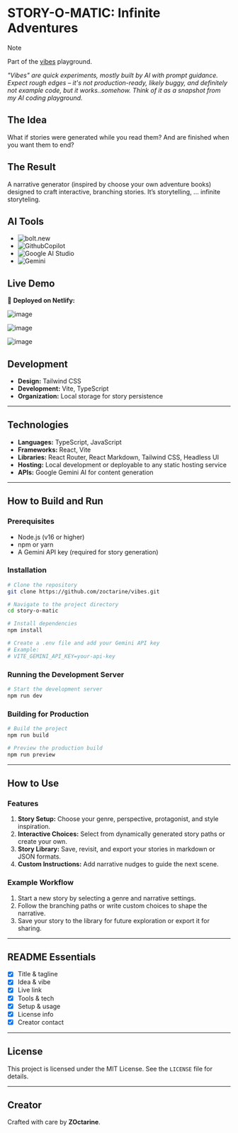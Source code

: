 # STORY-O-MATIC: Infinite Adventures

> [!NOTE] 
> Part of the [vibes](https://github.com/vibes) playground.
>
> *"Vibes" are quick experiments, mostly built by AI with prompt guidance. Expect rough edges – it's not production-ready, likely buggy, and definitely not example code, but it works..somehow. Think of it as a snapshot from my AI coding playground.*


## The Idea  
What if stories were generated while you read them? And are finished when you want them to end?

## The Result  
A narrative generator (inspired by choose your own adventure books) designed to craft interactive, branching stories. It’s storytelling, ... infinite storyteling.

## AI Tools
- ![bolt.new](https://img.shields.io/badge/Bolt.new-80%25-blue?style=social)
- ![GithubCopilot](https://img.shields.io/badge/Cursor-10%25-blue?style=social)
- ![Google AI Studio](https://img.shields.io/badge/Google_AI_Studio-5%25-blue?style=social)
- ![Gemini](https://img.shields.io/badge/Gemini-images-blue?style=social)


## Live Demo  
🚀 **Deployed on Netlify:**  

![image](https://github.com/user-attachments/assets/65051cd1-7bbd-47c5-bcbd-6dae9a2650e7)

![image](https://github.com/user-attachments/assets/71d9dfdb-035d-4f1e-bf0c-eded5c7b2073)

![image](https://github.com/user-attachments/assets/d19ee700-4cc1-458e-83b9-7516f51ce877)


## Development
- **Design:** Tailwind CSS  
- **Development:** Vite, TypeScript  
- **Organization:** Local storage for story persistence  

---

## Technologies  
- **Languages:** TypeScript, JavaScript  
- **Frameworks:** React, Vite  
- **Libraries:** React Router, React Markdown, Tailwind CSS, Headless UI  
- **Hosting:** Local development or deployable to any static hosting service  
- **APIs:** Google Gemini AI for content generation  

---

## How to Build and Run  

### Prerequisites  
- Node.js (v16 or higher)  
- npm or yarn  
- A Gemini API key (required for story generation)  

### Installation  
```bash
# Clone the repository
git clone https://github.com/zoctarine/vibes.git

# Navigate to the project directory
cd story-o-matic

# Install dependencies
npm install

# Create a .env file and add your Gemini API key
# Example:
# VITE_GEMINI_API_KEY=your-api-key
```

### Running the Development Server  
```bash
# Start the development server
npm run dev
```

### Building for Production  
```bash
# Build the project
npm run build

# Preview the production build
npm run preview
```

---

## How to Use  

### Features  
1. **Story Setup:** Choose your genre, perspective, protagonist, and style inspiration.  
2. **Interactive Choices:** Select from dynamically generated story paths or create your own.  
3. **Story Library:** Save, revisit, and export your stories in markdown or JSON formats.  
4. **Custom Instructions:** Add narrative nudges to guide the next scene.  

### Example Workflow  
1. Start a new story by selecting a genre and narrative settings.  
2. Follow the branching paths or write custom choices to shape the narrative.  
3. Save your story to the library for future exploration or export it for sharing.  

---

## README Essentials  
- [x] Title & tagline  
- [x] Idea & vibe  
- [x] Live link  
- [x] Tools & tech  
- [x] Setup & usage  
- [x] License info  
- [x] Creator contact  

---

## License  
This project is licensed under the MIT License. See the `LICENSE` file for details.

---

## Creator  
Crafted with care by **ZOctarine**.
